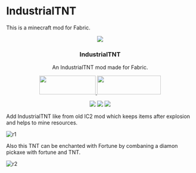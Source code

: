 # IndustrialTNT

This is a minecraft mod for Fabric.

<p align="center"><img src="https://i.imgur.com/1ZwHaAt.png"></p>
<h3 align="center">IndustrialTNT</h3>
<p align="center">An IndustrialTNT mod made for Fabric.</p>
<p align="center">
  <a title="Fabric API" href="https://github.com/FabricMC/fabric">
    <img src="https://i.imgur.com/Ol1Tcf8.png" width="151" height="50" />
  </a>
  <a title="Fabric Language Kotlin" href="https://github.com/FabricMC/fabric-language-kotlin" target="_blank" rel="noopener noreferrer">
    <img src="https://i.imgur.com/c1DH9VL.png" width="171" height="50" />
  </a>
</p>
<p align="center">
  <a href="https://opensource.org/licenses/Apache-2.0"><img src="https://img.shields.io/badge/License-Apache%202.0-brightgreen.svg"></a>
    <a href="https://www.curseforge.com/minecraft/mc-mods/industrial-revolution"><img src="http://cf.way2muchnoise.eu/versions/391708_latest.svg"></a>
  <a href="https://www.curseforge.com/minecraft/mc-mods/industrial-revolution"><img src="http://cf.way2muchnoise.eu/391708.svg"></a>
</p>


Add IndustrialTNT like from old IC2 mod which keeps items after explosion and helps to mine resources. 

![r1](https://user-images.githubusercontent.com/66675746/147386702-17fdf29c-113b-4a21-a44e-60a7a5c12f39.png)

Also this TNT can be enchanted with Fortune by combaning a diamon pickaxe with fortune and TNT.

![r2](https://user-images.githubusercontent.com/66675746/147386704-ef8fe17e-70ca-488f-bd4e-968b053effcb.png)
